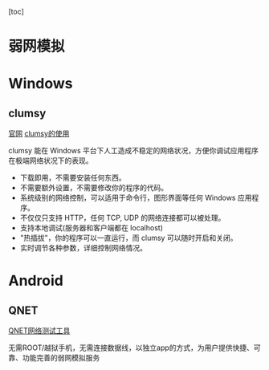 [toc]

# 弱网模拟


# Windows


## clumsy
[官网](http://jagt.github.io/clumsy/download.html)
[clumsy的使用](https://blog.csdn.net/just__like/article/details/100659671)

clumsy 能在 Windows 平台下人工造成不稳定的网络状况，方便你调试应用程序在极端网络状况下的表现。

- 下载即用，不需要安装任何东西。
- 不需要额外设置，不需要修改你的程序的代码。
- 系统级别的网络控制，可以适用于命令行，图形界面等任何 Windows 应用程序。
- 不仅仅只支持 HTTP，任何 TCP, UDP 的网络连接都可以被处理。
- 支持本地调试(服务器和客户端都在 localhost)
- "热插拔"，你的程序可以一直运行，而 clumsy 可以随时开启和关闭。
- 实时调节各种参数，详细控制网络情况。



# Android

## QNET
[QNET网络测试工具](https://wetest.qq.com/product/qnet)

无需ROOT/越狱手机，无需连接数据线，以独立app的方式，为用户提供快捷、可靠、功能完善的弱网模拟服务